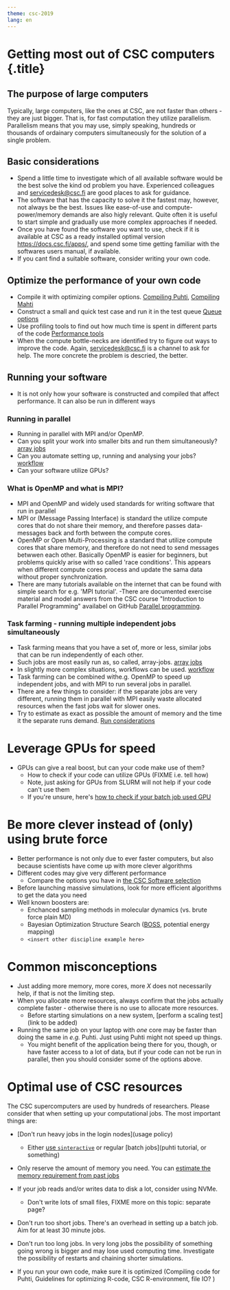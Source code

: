 ```yaml
---
theme: csc-2019
lang: en
---
```


# Getting most out of CSC computers {.title}

## The purpose of large computers

Typically, large computers, like the ones at CSC, are not faster than others - they are just bigger. That is, for fast computation they utilize parallelism.
Parallelism means that you may use, simply speaking, hundreds or thousands of ordainary computers simultaneously for the solution of a single problem.

## Basic considerations
- Spend a little time to investigate which of all available software would be the best solve the kind od problem you have. Experienced colleagues and servicedesk@csc.fi are good places to ask for guidance.
- The software that has the capacity to solve it the fastest may, however, not always be the best. Issues like ease-of-use and compute-power/memory demands are also higly relevant. Quite often it is useful to start simple and gradually use more complex approaches if needed.
- Once you have found the software you want to use, check if it is available at CSC as a ready installed optimal version https://docs.csc.fi/apps/, and spend some time getting familiar with the softwares users manual, if available.
- If you cant find a suitable software, consider writing your own code.

## Optimize the performance of your own code
- Compile it with optimizing compiler options. [Compiling Puhti](https://docs.csc.fi/computing/compiling-puhti/), [Compiling Mahti](https://docs.csc.fi/computing/compiling-mahti/)
- Construct a small and quick test case and run it in the test queue [Queue options](https://docs.csc.fi/computing/running/batch-job-partitions/)
- Use profiling tools to find out how much time is spent in different parts of the code [Performance tools](https://docs.csc.fi/computing/performance/)
- When the compute bottle-necks are identified try to figure out ways to improve the code. Again, servicedesk@csc.fi is a channel to ask for help. The more concrete the problem is descried, the better.

## Running your software
- It is not only how your software is constructed and compiled that affect performance. It can also be run in different ways

### Running in parallel 
- Running in parallel with MPI and/or OpenMP.  
- Can you split your work into smaller bits and run them simultaneously? [array jobs](https://docs.csc.fi/computing/running/array-jobs/)
- Can you automate setting up, running and analysing your jobs? [workflow](https://docs.csc.fi/support/tutorials/many/)
- Can your software utilize GPUs? 

### What is OpenMP and what is MPI? 
- MPI and OpenMP and widely used standards for writing software that run in parallel
- MPI or (Message Passing Interface) is standard the utilize compute cores that do not share their memory, and therefore passes data-messages back and forth between the compute cores.
- OpenMP or Open Multi-Processing is a standard that utilize compute cores that share memory, and therefore do not need to send messages betwwen each other. Basically OpenMP is easier for beginners, but problems quickly arise with so called 'race conditions'. This appears when different compute cores process and update the sama data without proper synchronization.
- There are many tutorials available on the internet that can be found with simple search for e.g. 'MPI tutorial'. 
-There are documented exercise material and model answers from the CSC course "Introduction to Parallel Programming" availabel on GitHub [Parallel programming](https://github.com/csc-training/parallel-prog/). 


### Task farming - running multiple independent jobs simultaneously

- Task farming means that you have a set of, more or less, similar jobs that can be run independently of each other.
- Such jobs are most easily run as, so called, array-jobs. [array jobs](https://docs.csc.fi/computing/running/array-jobs/)
- In slightly more complex situations, workflows can be used. [workflow](https://docs.csc.fi/support/tutorials/many/) 
- Task farming can be combined withe.g. OpenMP to speed up independent jobs, and with MPI to run several jobs in parallel.
- There are a few things to consider: if the separate jobs are very different, running them in parallel with MPI easily waste
  allocated resources when the fast jobs wait for slower ones.
- Try to estimate as exact as possible the amount of memory and the time it the separate runs demand. [Run considerations](https://docs.csc.fi/support/tutorials/biojobs-on-puhti/)

# Leverage GPUs for speed

- GPUs can give a real boost, but can your code make use of them?
   - How to check if your code can utilize GPUs (FIXME i.e. tell how)
   - Note, just asking for GPUs from SLURM will not help if your code can't use them
   - If you're unsure, here's [how to check if your batch job used GPU](https://docs.csc.fi/support/tutorials/gpu-ml/#gpu-utilization)

# Be more clever instead of (only) using brute force

- Better performance is not only due to ever faster computers, but also because scientists have come up with more clever algorithms
- Different codes may give very different performance
    - Compare the options you have in [the CSC Software selection](https://docs.csc.fi/apps/)
- Before launching massive simulations, look for more efficient algorithms to get the data you need
- Well known boosters are:
    - Enchanced sampling methods in molecular dynamics (vs. brute force plain MD)
    - Bayesian Optimization Structure Search ([BOSS](https://pypi.org/project/aalto-boss/), potential energy mapping)
    - `<insert other discipline example here>` 

# Common misconceptions

- Just adding more memory, more cores, more *X* does not necessarily help, if that is not the limiting step.
- When you allocate more resources, always confirm that the jobs actually complete faster - otherwise there is no use to allocate more resources.
    - Before starting simulations on a new system, [perform a scaling test](link to be added)
- Running the same job on your laptop with *one* core may be faster than doing the same in *e.g.* Puhti. Just using Puhti might not speed up things.
    - You might benefit of the application being there for you, though, or have faster access to a lot of data, but if your code can not be run in parallel, then you should consider some of the options above.

# Optimal use of CSC resources

The CSC supercomputers are used by hundreds of researchers. Please consider that when setting up your computational jobs. The most important things are:

- [Don't run heavy jobs in the login nodes](usage policy)
     - Either [use `sinteractive`](link) or regular [batch jobs](puhti tutorial, or something)
- Only reserve the amount of memory you need. You can [estimate the memory requirement from past jobs](https://docs.csc.fi/support/faq/how-much-memory-my-job-needs/)
- If your job reads and/or writes data to disk a lot, consider using NVMe.
     - Don't write lots of small files, FIXME more on this topic: separate page?
- Don't run too short jobs. There's an overhead in setting up a batch job. Aim for at least 30 minute jobs.
- Don't run too long jobs. In very long jobs the possibility of something going wrong is bigger and may lose used computing time. Investigate the possibility of restarts and chaining shorter simulations.

- If you run your own code, make sure it is optimized (Compiling code for Puhti, Guidelines for optimizing R-code, CSC R-environment, file IO? )
